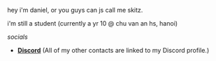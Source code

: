 hey i'm daniel, or you guys can js call me skitz.

i'm still a student (currently a yr 10 @ chu van an hs, hanoi) 

*socials*
- [**Discord**](https://discord.com/users/480365856707182603)
(All of my other contacts are linked to my Discord profile.)
<!--- 
skitzzine/skitzzine is a ✨ special ✨ repository because its `README.md` (this file) appears on your GitHub profile.
You can click the Preview link to take a look at your changes.
--->
